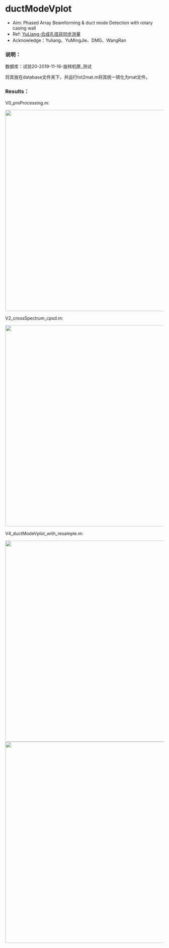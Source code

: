 # ductModeVplot
- Aim: Phased Array Beamforming & duct mode Detection with rotary casing wall
- Ref: [YuLiang-合成孔径非同步测量](https://www.researchgate.net/profile/Liang-Yu-31)
- Acknowledge：Yuliang、YuMingJie、DMG、WangRan

### 说明：
数据库：试验20-2019-11-16-旋转机匣_测试 

将其放在database文件夹下，并运行txt2mat.m将其统一转化为mat文件。

### Results：

V0_preProcessing.m:

<img src="https://cdn.mathpix.com/snip/images/bWRbMcVemtY8BTfBfjO66S5FU5BZo5AzfE0I36DBBU8.original.fullsize.png" width="640px">


V2_crossSpectrum_cpsd.m:

<img src="https://cdn.mathpix.com/snip/images/603N__624t4GKBu3Uv9hnE3ZrsBt3FQCgbpTbGLXRgE.original.fullsize.png"  width="640px">

V4_ductModeVplot_with_resample.m:

<img src="https://cdn.mathpix.com/snip/images/stLrOVF15qQx8FRaNFFYsa9HA0TlUFEkQ4DFFAx4qho.original.fullsize.png"  width="640px">

<img src="https://cdn.mathpix.com/snip/images/pmBcx0MpnZZMh7rGEbWixrzRcT2PjDrFABwPGWFVixY.original.fullsize.png" width="640px">
